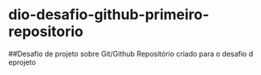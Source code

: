 # dio-desafio-github-primeiro-repositorio
##Desafio de projeto sobre Git/Github
Repositório criado para o desafio d eprojeto

